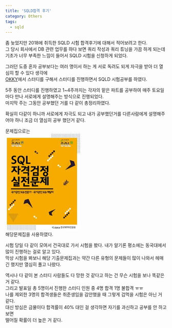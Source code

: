 ```yaml
---
title: 'SQLD합격 후기'
category: Others
tags:
  - sqld
---
```


좀 늦었지만 2018에 취득한 SQLD 시험 합격후기에 대해서 적어보려고 한다.<br>
그 당시 회사에서 DB 관련 업무를 하다 보면 쿼리 작성과 쿼리 튜닝을 가끔 하게 되는데<br>
기초가 너무 부족한 느낌이 들어서 SQLD 시험을 신청하게 되었다.

그러던 도중 혼자 공부보다는 여러 명이서 하는 게 서로 독려도 되게 자극을 받아 더 열심히 할 수 있다 생각에<br>[OKKY](https://okky.kr/articles/gathering)에서 스터디를 구해서 스터디를 진행하면서 SQLD 시험공부를 하였다.

5주 동안 스터디를 진행하였고 1~4주까지는 각자의 맡은 파트를 공부하여 매주 토요일마다 만나 서로에게 설명해주는 방식으로 진행되었다.<br>
마지막 주는 그동안 공부했던 거를 다 같이 총정리하였다.

확실히 다같이 하니까 서로에게 자극도 되고 내가 공부했던거를 다른사람에게 설명해주어야 하니 조금 더 열심히 공부 했던거 같다.

문제집으로는<br>
![IMAGE1](/assets/images/post/2019-10-09-sqld-review-image1.jpg)<br>
해당문제집을 사용하였다.

시험 당일 다 같이 모여서 건국대로 가서 시험을 봤다. 내가 알기론 평소에는 동국대에서 많이 진행하는 걸로 알고 있다.<br>
막상 시험을 봐보니 해당 기출문제집과는 약간 다른 유형의 문제들이 많이 나와서 헤매긴 했지만 열심히 풀고 나왔다.<br>

역시나 다 같이 본 스터디 사람들도 다 망한 것 같다고 하는 건 무슨 시험을 보나 똑같은 거 같다.<br>
그리고 발표일 총 5명이서 진행한 스터디 인원 중 4명 합격 1명 불합격 ㅠㅠ <br>
나를 제외한 3명의 합격생들은 취준생임을 감안했을 때 그렇게 겁먹을 시험은 아닌 거 같다.<br>
대신 방심은 금물이다 합격률이 40% 대인 걸 생각하면 자기를 과신하고 공부를 안 하고 보면<br>
떨어질 확률이 더 높은 거 같다.
